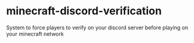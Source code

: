 # minecraft-discord-verification
System to force players to verify on your discord server before playing on your minecraft network

